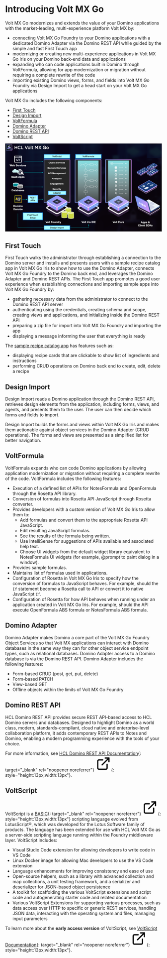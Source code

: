 # Introducing Volt MX Go

Volt MX Go modernizes and extends the value of your Domino applications with the market-leading, multi-experience platform Volt MX by:

- connecting Volt MX Go Foundry to your Domino applications with a dedicated Domino Adapter via the Domino REST API while guided by the simple and fast First Touch app
- modernizing or creating new multi-experience applications in Volt MX Go Iris on your Domino back-end data and applications
- expanding who can code applications built in Domino through VoltFormula, allowing for app modernization or migration without requiring a complete rewrite of the code
- importing existing Domino views, forms, and fields into Volt MX Go Foundry via Design Import to get a head start on your Volt MX Go applications 

Volt MX Go includes the following components:

- [First Touch](#first-touch)
- [Design Import](#design-import)
- [VoltFormula](#voltformula)
- [Domino Adapter](#domino-adapter)
- [Domino REST API](#domino-rest-api)
- [VoltScript](#voltscript)

![Volt MX Go](../assets/images/VoltMXGoDiagram.png)

## First Touch

First Touch walks the administrator through establishing a connection to the Domino server and installs and presents users with a sample recipe catalog app in Volt MX Go Iris to show how to use the Domino Adapter, connects Volt MX Go Foundry to the Domino back end, and leverages the Domino Adapter and Domino REST APIs. The First Touch app promotes a good user experience when establishing connections and importing sample apps into Volt MX Go Foundry by:

- gathering necessary data from the administrator to connect to the Domino REST API server
- authenticating using the credentials, creating schema and scope, creating views and applications, and initializing inside the Domino REST API
- preparing a zip file for import into Volt MX Go Foundry and importing the app
- displaying a message informing the user that everything is ready

The [sample recipe catalog app](firsttouchapp.md) has features such as:

- displaying recipe cards that are clickable to show list of ingredients and instructions
- performing CRUD operations on Domino back end to create, edit, delete a recipe 

## Design Import

Design Import reads a Domino application through the Domino REST API, retrieves design elements from the application, including forms, views, and agents, and presents them to the user. The user can then decide which forms and fields to import. 

Design Import builds the forms and views within Volt MX Go Iris and makes them actionable against object services in the Domino Adapter (CRUD operations). The forms and views are presented as a simplified list for better navigation.

## VoltFormula

VoltFormula expands who can code Domino applications by allowing application modernization or migration without requiring a complete rewrite of the code. VoltFormula includes the following features:

- Execution of a defined list of APIs for NotesFormula and OpenFormula through the Rosetta API library.
- Conversion of formulas into Rosetta API JavaScript through Rosetta converter.
- Provides developers with a custom version of Volt MX Go Iris to allow them to:
    - Add formulas and convert them to the appropriate Rosetta API JavaScript.
    - Edit resulting JavaScript formulas.
    - See the results of the formula being written.
    - Use IntelliSense for suggestions of APIs available and associated help text.
    - Choose UI widgets from the default widget library equivalent to NotesFormula UI widgets (for example, @prompt to paint dialog in a window).
- Provides sample formulas.
- Maintains list of formulas used in applications.
- Configuration of Rosetta in Volt MX Go Iris to specify how the conversion of formulas to JavaScript behaves. For example, should the `If` statement become a Rosetta call to API or convert it to native JavaScript `If`.
- Configuration of Rosetta for how API behaves when running under an application created in Volt MX Go Iris. For example, should the API execute OpenFormula ABS formula or NotesFormula ABS formula.

## Domino Adapter

Domino Adapter makes Domino a core part of the Volt MX Go Foundry Object Services so that Volt MX applications can interact with Domino databases in the same way they can for other object service endpoint types, such as relational databases. Domino Adapter access to a Domino database is via the Domino REST API. Domino Adapter includes the following features: 

- Form-based CRUD (post, get, put, delete)
- Form-based PATCH
- View-based GET
- Offline objects within the limits of Volt MX Go Foundry 

## Domino REST API

HCL Domino REST API provides secure REST API-based access to HCL Domino servers and databases. Designed to highlight Domino as a world class, modern, standards-compliant, cloud native and enterprise-level collaboration platform, it adds contemporary REST APIs to Notes and Domino, enabling a modern programming experience with the tools of your choice. 

For more information, see [HCL Domino REST API Documentation](https://opensource.hcltechsw.com/Domino-rest-api/index.html "Link opens a new tab"){: target="_blank" rel="noopener noreferrer"}&nbsp;![link image](../assets/images/external-link.svg){: style="height:13px;width:13px"}.

## VoltScript

VoltScript is a [BASIC](https://en.wikipedia.org/wiki/BASIC "Link opens a new tab"){: target="_blank" rel="noopener noreferrer"}&nbsp;![link image](../assets/images/external-link.svg){: style="height:13px;width:13px"} scripting language evolved from LotusScript&#174;, which was developed for the Lotus Software family of products. The language has been extended for use with HCL Volt MX Go as a server-side scripting language running within the Foundry middleware layer. VoltScript includes:

- Visual Studio Code extension for allowing developers to write code in VS Code
- Linux Docker image for allowing Mac developers to use the VS Code extension
- Language enhancements for improving consistency and ease of use
- Open-source helpers, such as a library with advanced collection and map collections, a unit testing framework, and a serializer and deserializer for JSON-based object persistence
- A toolkit for scaffolding the various VoltScript extensions and script code and autogenerating starter code and related documentation
- Various VoltScript Extensions for supporting various processes, such as data access over HTTP to specific or generic REST services, handling JSON data, interacting with the operating system and files, managing input parameters

To learn more about the **early access version** of VoltScript, see [VoltScript Documentation](https://help.hcltechsw.com/docs/voltscript/early-access/index.html "Link opens a new tab"){: target="_blank" rel="noopener noreferrer"}&nbsp;![link image](../assets/images/external-link.svg){: style="height:13px;width:13px"}.
